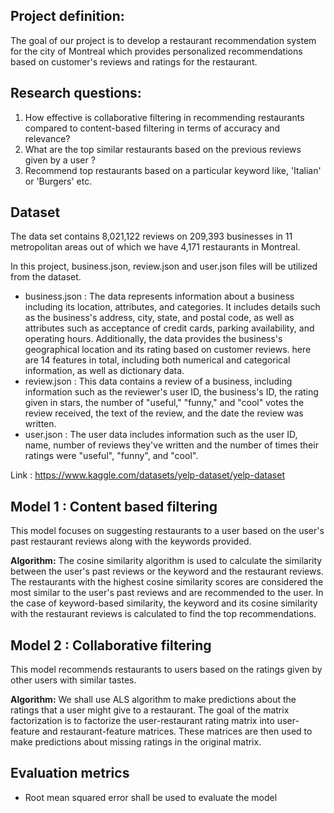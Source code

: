 ## Project definition:
The goal of our project is to develop a restaurant recommendation system for the city of Montreal which provides personalized recommendations based on customer's reviews and ratings for the restaurant.

## Research questions:
1. How effective is collaborative filtering in recommending restaurants compared to content-based filtering in terms of accuracy and relevance?
2. What are the top similar restaurants based on the previous reviews given by a user ?
3. Recommend top restaurants based on a particular keyword like, 'Italian' or 'Burgers' etc.

## Dataset

The data set contains 8,021,122 reviews on 209,393 businesses in 11 metropolitan areas out of which we have 4,171 restaurants in Montreal.

In this project, business.json, review.json and user.json files will be utilized from the dataset.

* business.json : The data represents information about a business including its location, attributes, and categories. It includes details such as the business's address, city, state, and postal code, as well as attributes such as acceptance of credit cards, parking availability, and operating hours. Additionally, the data provides the business's geographical location and its rating based on customer reviews. here are 14 features in total, including both numerical and categorical information, as well as dictionary data.
* review.json : This data contains a review of a business, including information such as the reviewer's user ID, the business's ID, the rating given in stars, the number of "useful," "funny," and "cool" votes the review received, the text of the review, and the date the review was written.
* user.json : The user data includes information such as the user ID, name, number of reviews they've written and the number of times their ratings were "useful", "funny", and "cool". 

Link : https://www.kaggle.com/datasets/yelp-dataset/yelp-dataset

## Model 1 : Content based filtering
This model focuses on suggesting restaurants to a user based on the user's past restaurant reviews along with the keywords provided.

**Algorithm:**
The cosine similarity algorithm is used to calculate the similarity between the user's past reviews or the keyword and the restaurant reviews. The restaurants with the highest cosine similarity scores are considered the most similar to the user's past reviews and are recommended to the user. In the case of keyword-based similarity, the keyword and its cosine similarity with the restaurant reviews is calculated to find the top recommendations.

## Model 2 : Collaborative filtering

This model recommends restaurants to users based on the ratings given by other users with similar tastes.

**Algorithm:**
We shall use ALS algorithm to make predictions about the ratings that a user might give to a restaurant. The goal of the matrix factorization is to factorize the user-restaurant rating matrix into user-feature and restaurant-feature matrices. These matrices are then used to make predictions about missing ratings in the original matrix.

## Evaluation metrics
- Root mean squared error shall be used to evaluate the model
